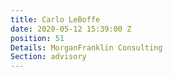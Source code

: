 ```yaml
---
title: Carlo LeBoffe
date: 2020-05-12 15:39:00 Z
position: 51
Details: MorganFranklin Consulting
Section: advisory
---
```


